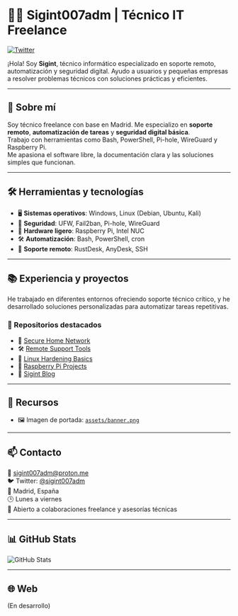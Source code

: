# 👨‍💻 Sigint007adm | Técnico IT Freelance

[![Twitter](https://img.shields.io/badge/Twitter-@sigint007adm-1DA1F2?logo=twitter&style=flat)](https://twitter.com/sigint007adm)

¡Hola! Soy **Sigint**, técnico informático especializado en soporte remoto, automatización y seguridad digital. Ayudo a usuarios y pequeñas empresas a resolver problemas técnicos con soluciones prácticas y eficientes.

---

## 🧭 Sobre mí

Soy técnico freelance con base en Madrid. Me especializo en **soporte remoto**, **automatización de tareas** y **seguridad digital básica**.  
Trabajo con herramientas como Bash, PowerShell, Pi-hole, WireGuard y Raspberry Pi.  
Me apasiona el software libre, la documentación clara y las soluciones simples que funcionan.

---

## 🛠️ Herramientas y tecnologías

- 🖥️ **Sistemas operativos**: Windows, Linux (Debian, Ubuntu, Kali)  
- 🔐 **Seguridad**: UFW, Fail2ban, Pi-hole, WireGuard  
- 🧪 **Hardware ligero**: Raspberry Pi, Intel NUC  
- 🛠️ **Automatización**: Bash, PowerShell, cron  
- 📡 **Soporte remoto**: RustDesk, AnyDesk, SSH  

---

## 📚 Experiencia y proyectos

He trabajado en diferentes entornos ofreciendo soporte técnico crítico, y he desarrollado soluciones personalizadas para automatizar tareas repetitivas.

### 🔗 Repositorios destacados

- 🔐 [Secure Home Network](https://github.com/sigint007adm/secure-home-network)  
- 🛠️ [Remote Support Tools](https://github.com/sigint007adm/remote-support-tools)  
- 🧠 [Linux Hardening Basics](https://github.com/sigint007adm/linux-hardening-basics)  
- 🍓 [Raspberry Pi Projects](https://github.com/sigint007adm/raspberry-pi-projects)  
- 🧠 [Sigint Blog](https://github.com/sigint007adm/sigint-blog)

---

## 📄 Recursos
 
- 🖼️ Imagen de portada: [`assets/banner.png`](assets/banner.png)

---

## 📫 Contacto

📧 sigint007adm@proton.me  
🐦 Twitter: [@sigint007adm](https://twitter.com/sigint007adm)  
📍 Madrid, España  
🕒 Lunes a viernes  
🤝 Abierto a colaboraciones freelance y asesorías técnicas  

---

## 📊 GitHub Stats

![GitHub Stats](https://github-readme-stats.vercel.app/api?username=sigint007adm&show_icons=true&theme=dark)

---

## 🌐 Web

(En desarrollo)
